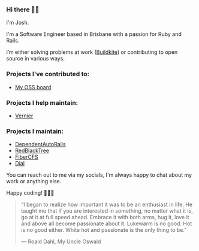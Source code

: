### Hi there 👋🏽

I'm Josh.

I'm a Software Engineer based in Brisbane with a passion for Ruby and Rails.

I’m either solving problems at work ([Buildkite](https://www.buildkite.com)) or contributing to open source in various ways.

### Projects I've contributed to:
- [My OSS board](https://github.com/users/joshuay03/projects/1)

### Projects I help maintain:
- [Vernier](https://github.com/jhawthorn/vernier)

### Projects I maintain:
- [DependentAutoRails](https://github.com/joshuay03/dependent-auto-rails)
- [RedBlackTree](https://github.com/joshuay03/red-black-tree)
- [FiberCFS](https://github.com/joshuay03/fiber-cfs)
- [Dial](https://github.com/joshuay03/dial)

You can reach out to me via my socials, I'm always happy to chat about my work or anything else.

Happy coding! 👨🏽‍💻

> “I began to realize how important it was to be an enthusiast in life. He taught me that if you are interested in something, no matter what it is, go at it at full speed ahead. Embrace it with both arms, hug it, love it and above all become passionate about it. Lukewarm is no good. Hot is no good either. White hot and passionate is the only thing to be.”
>
> ― Roald Dahl, My Uncle Oswald

